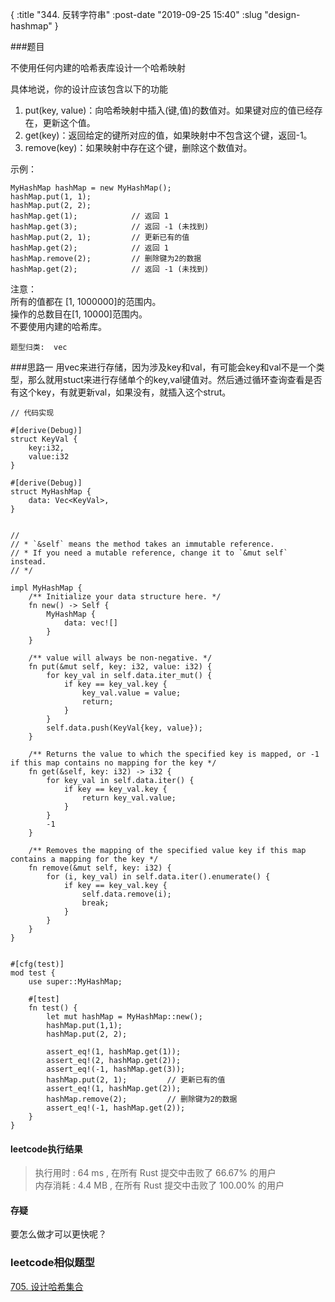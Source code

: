 {
    :title "344. 反转字符串"
    :post-date "2019-09-25 15:40"
    :slug "design-hashmap"
}


###题目

不使用任何内建的哈希表库设计一个哈希映射

具体地说，你的设计应该包含以下的功能

1. put(key, value)：向哈希映射中插入(键,值)的数值对。如果键对应的值已经存在，更新这个值。
2. get(key)：返回给定的键所对应的值，如果映射中不包含这个键，返回-1。
3. remove(key)：如果映射中存在这个键，删除这个数值对。

示例：

```.lang-rust
MyHashMap hashMap = new MyHashMap();
hashMap.put(1, 1);          
hashMap.put(2, 2);         
hashMap.get(1);            // 返回 1
hashMap.get(3);            // 返回 -1 (未找到)
hashMap.put(2, 1);         // 更新已有的值
hashMap.get(2);            // 返回 1 
hashMap.remove(2);         // 删除键为2的数据
hashMap.get(2);            // 返回 -1 (未找到) 

```
注意：  
所有的值都在 [1, 1000000]的范围内。  
操作的总数目在[1, 10000]范围内。  
不要使用内建的哈希库。  




`题型归类:  vec`

###思路一
用vec来进行存储，因为涉及key和val，有可能会key和val不是一个类型，那么就用stuct来进行存储单个的key,val键值对。然后通过循环查询查看是否有这个key，有就更新val，如果没有，就插入这个strut。

```.lang-rust
// 代码实现

#[derive(Debug)]
struct KeyVal {
    key:i32,
    value:i32
}

#[derive(Debug)]
struct MyHashMap {
    data: Vec<KeyVal>,
}


//
// * `&self` means the method takes an immutable reference.
// * If you need a mutable reference, change it to `&mut self` instead.
// */

impl MyHashMap {
    /** Initialize your data structure here. */
    fn new() -> Self {
        MyHashMap {
            data: vec![]
        }
    }

    /** value will always be non-negative. */
    fn put(&mut self, key: i32, value: i32) {
        for key_val in self.data.iter_mut() {
            if key == key_val.key {
                key_val.value = value;
                return;
            }
        }
        self.data.push(KeyVal{key, value});
    }

    /** Returns the value to which the specified key is mapped, or -1 if this map contains no mapping for the key */
    fn get(&self, key: i32) -> i32 {
        for key_val in self.data.iter() {
            if key == key_val.key {
                return key_val.value;
            }
        }
        -1
    }

    /** Removes the mapping of the specified value key if this map contains a mapping for the key */
    fn remove(&mut self, key: i32) {
        for (i, key_val) in self.data.iter().enumerate() {
            if key == key_val.key {
                self.data.remove(i);
                break;
            }
        }
    }
}


#[cfg(test)]
mod test {
    use super::MyHashMap;

    #[test]
    fn test() {
        let mut hashMap = MyHashMap::new();
        hashMap.put(1,1);
        hashMap.put(2, 2);

        assert_eq!(1, hashMap.get(1));
        assert_eq!(2, hashMap.get(2));
        assert_eq!(-1, hashMap.get(3));
        hashMap.put(2, 1);         // 更新已有的值
        assert_eq!(1, hashMap.get(2));
        hashMap.remove(2);         // 删除键为2的数据
        assert_eq!(-1, hashMap.get(2));
    }
}
```

#### leetcode执行结果

> 执行用时 : 64 ms , 在所有 Rust 提交中击败了 66.67% 的用户  
> 内存消耗 : 4.4 MB , 在所有 Rust 提交中击败了 100.00% 的用户 

#### 存疑
要怎么做才可以更快呢？

### leetcode相似题型

[705. 设计哈希集合](https://leetcode-cn.com/problems/design-hashset/)  






